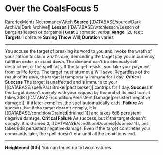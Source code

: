 ﻿---
actions: '[two-actions]'
component:
- Somatic
- Verbal
duration: varies
heighten: 9th
heighten_level: 5, 9
id: '1182'
lesson: '[[DATABASE/witchlesson/Lesson of Bargains|Lesson of Bargains]]'
level: '5'
name: Over the Coals
range: 120 feet
rarity: Rare
saving_throw: Will
school: Necromancy
source: '[[DATABASE/source/Dark Archive|Dark Archive]]'
target: 1 creature
trait:
- '[[DATABASE/trait/Hex|Hex]]'
- '[[DATABASE/trait/Mental|Mental]]'
- '[[DATABASE/trait/Necromancy|Necromancy]]'
- '[[DATABASE/trait/Rare|Rare]]'
- '[[DATABASE/trait/Witch|Witch]]'
type: Focus

---
# Over the Coals<span class="item-type">Focus 5</span>

<span class="trait-rare item-trait">Rare</span><span class="item-trait">Hex</span><span class="item-trait">Mental</span><span class="item-trait">Necromancy</span><span class="item-trait">Witch</span>
**Source** [[DATABASE/source/Dark Archive|Dark Archive]]
**Lesson** [[DATABASE/witchlesson/Lesson of Bargains|lesson of bargains]]
**Cast** <span class="action-icon">2</span> somatic, verbal
**Range** 120 feet; **Targets** 1 creature
**Saving Throw** Will; **Duration** varies

---
You accuse the target of breaking its word to you and invoke the wrath of your patron to claim what's due, demanding the target pay you in currency, fulfill an order, or stand down. The demand can't be obviously self-destructive, or the spell fails. If the target resists, you take your payment from its life force. The target must attempt a Will save. Regardless of the result of its save, the target is temporarily immune for 1 day.
**Critical Success** The target is unaffected and is immune to your [[DATABASE/spell/Pact Broker|pact broker]] cantrips for 1 day.
**Success** If the target doesn't comply with your request by the end of its next turn, it takes 3d8 [[DATABASE/condition/Persistent Damage|persistent negative damage]]. If it later complies, the spell automatically ends.
**Failure** As success, but if the target doesn't comply, it is [[DATABASE/condition/Drained|drained 1]] and takes 6d8 persistent negative damage.
**Critical Failure** As success, but if the target doesn't comply, it is drained 2, [[DATABASE/condition/Doomed|doomed 1]], and takes 6d8 persistent negative damage. Even if the target completes your commands later, the spell doesn't end until all the conditions end.

---
**Heightened (9th)** You can target up to two creatures.